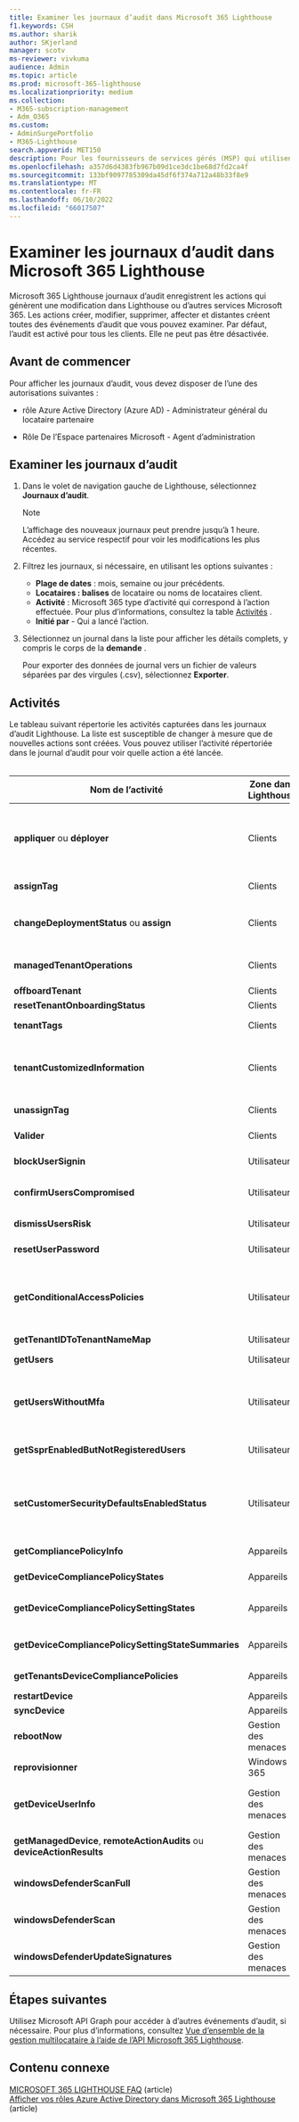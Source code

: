 ```yaml
---
title: Examiner les journaux d’audit dans Microsoft 365 Lighthouse
f1.keywords: CSH
ms.author: sharik
author: SKjerland
manager: scotv
ms-reviewer: vivkuma
audience: Admin
ms.topic: article
ms.prod: microsoft-365-lighthouse
ms.localizationpriority: medium
ms.collection:
- M365-subscription-management
- Adm_O365
ms.custom:
- AdminSurgePortfolio
- M365-Lighthouse
search.appverid: MET150
description: Pour les fournisseurs de services gérés (MSP) qui utilisent Microsoft 365 Lighthouse, découvrez comment examiner les journaux d’audit.
ms.openlocfilehash: a357d6d4383fb967b09d1ce3dc1be68d7fd2ca4f
ms.sourcegitcommit: 133bf9097785309da45df6f374a712a48b33f8e9
ms.translationtype: MT
ms.contentlocale: fr-FR
ms.lasthandoff: 06/10/2022
ms.locfileid: "66017507"
---
```

# <a name="review-audit-logs-in-microsoft-365-lighthouse"></a>Examiner les journaux d’audit dans Microsoft 365 Lighthouse

Microsoft 365 Lighthouse journaux d’audit enregistrent les actions qui génèrent une modification dans Lighthouse ou d’autres services Microsoft 365. Les actions créer, modifier, supprimer, affecter et distantes créent toutes des événements d’audit que vous pouvez examiner. Par défaut, l’audit est activé pour tous les clients. Elle ne peut pas être désactivée.

## <a name="before-you-begin"></a>Avant de commencer

Pour afficher les journaux d’audit, vous devez disposer de l’une des autorisations suivantes :

- rôle Azure Active Directory (Azure AD) - Administrateur général du locataire partenaire

- Rôle De l’Espace partenaires Microsoft - Agent d’administration

## <a name="review-audit-logs"></a>Examiner les journaux d’audit

1. Dans le volet de navigation gauche de Lighthouse, sélectionnez **Journaux d’audit**.

    > [!NOTE]
    > L’affichage des nouveaux journaux peut prendre jusqu’à 1 heure. Accédez au service respectif pour voir les modifications les plus récentes.

2. Filtrez les journaux, si nécessaire, en utilisant les options suivantes :

    - **Plage de dates** : mois, semaine ou jour précédents.
    - **Locataires : balises** de locataire ou noms de locataires client.
    - **Activité** : Microsoft 365 type d’activité qui correspond à l’action effectuée. Pour plus d’informations, consultez la table [Activités](#activities) .
    - **Initié par** - Qui a lancé l’action.

3. Sélectionnez un journal dans la liste pour afficher les détails complets, y compris le corps de la **demande** .

    Pour exporter des données de journal vers un fichier de valeurs séparées par des virgules (.csv), sélectionnez **Exporter**.

## <a name="activities"></a>Activités

Le tableau suivant répertorie les activités capturées dans les journaux d’audit Lighthouse. La liste est susceptible de changer à mesure que de nouvelles actions sont créées. Vous pouvez utiliser l’activité répertoriée dans le journal d’audit pour voir quelle action a été lancée.<br><br>

| Nom de l’activité | Zone dans Lighthouse | Action lancée | Service affecté |
|--|--|--|--|
| **appliquer** ou **déployer** | Clients | Appliquer un plan de déploiement | Azure AD, Microsoft Endpoint Manager (MEM) |
| **assignTag** | Clients | Appliquer une balise à partir d’un client | Phare |
| **changeDeploymentStatus** ou **assign** | Clients | Mettre à jour l’état du plan d’action pour le plan de déploiement | Phare |
| **managedTenantOperations** | Clients | Afficher des informations sur un plan de déploiement | Azure AD |
| **offboardTenant** | Clients | Désactiver un client | Phare |
| **resetTenantOnboardingStatus** | Clients | Réactif d’un client | Phare |
| **tenantTags** | Clients | Créer ou supprimer une balise | Phare |
| **tenantCustomizedInformation** | Clients | Créer, mettre à jour ou supprimer un site web client ou des informations de contact | Phare |
| **unassignTag** | Clients | Supprimer une balise d’un client | Phare |
| **Valider** | Clients | Tester un plan de déploiement | Azure AD |
| **blockUserSignin** | Utilisateurs | Bloquer la connexion | Azure AD |
| **confirmUsersCompromised** | Utilisateurs | Confirmer qu’un utilisateur est compromis | Azure AD |
| **dismissUsersRisk** | Utilisateurs | Ignorer le risque de l’utilisateur | Azure AD |
| **resetUserPassword** | Utilisateurs | Réinitialiser le mot de passe | Azure AD |
| **getConditionalAccessPolicies** | Utilisateurs | Afficher les stratégies d’autorité de certification nécessitant l’authentification multifacteur | Azure AD |
| **getTenantIDToTenantNameMap** | Utilisateurs | Rechercher des ID | Azure AD |
| **getUsers** | Utilisateurs | Rechercher des utilisateurs | Azure AD |
| **getUsersWithoutMfa** | Utilisateurs | Afficher les utilisateurs non inscrits pour l’authentification multifacteur | Azure AD |
| **getSsprEnabledButNotRegisteredUsers** | Utilisateurs | Afficher les utilisateurs non inscrits pour SSPR | Azure AD |
| **setCustomerSecurityDefaultsEnabledStatus** | Utilisateurs | Activer l’authentification multifacteur (MFA) avec les paramètres de sécurité par défaut | Azure AD |
|**getCompliancePolicyInfo** | Appareils | Afficher une stratégie | MEM
|**getDeviceCompliancePolicyStates** | Appareils | Afficher les états de stratégie | MEM
|**getDeviceCompliancePolicySettingStates** | Appareils | Afficher les paramètres non conformes | MEM
|**getDeviceCompliancePolicySettingStateSummaries** | Appareils | Afficher les appareils non conformes | MEM
|**getTenantsDeviceCompliancePolicies** | Appareils | Comparer les stratégies | MEM
| **restartDevice** | Appareils | Redémarrer | MEM |
| **syncDevice** | Appareils | Synchronisation | MEM |
| **rebootNow** | Gestion des menaces | Redémarrer | MEM |
| **reprovisionner** | Windows 365 | Nouvelle tentative d’approvisionnement | Windows 365 |
| **getDeviceUserInfo** | Gestion des menaces | Afficher les informations utilisateur de l’appareil managé  | MEM |
| **getManagedDevice**, **remoteActionAudits** ou **deviceActionResults** | Gestion des menaces | Afficher les informations sur les appareils gérés  | MEM |
| **windowsDefenderScanFull** | Gestion des menaces | Analyse complète | MEM |
| **windowsDefenderScan** | Gestion des menaces | Analyse rapide | MEM |
| **windowsDefenderUpdateSignatures** | Gestion des menaces | Mettre à jour l’antivirus | MEM |

## <a name="next-steps"></a>Étapes suivantes

Utilisez Microsoft API Graph pour accéder à d’autres événements d’audit, si nécessaire. Pour plus d’informations, consultez [Vue d’ensemble de la gestion multilocataire à l’aide de l’API Microsoft 365 Lighthouse](/graph/managedtenants-concept-overview).

## <a name="related-content"></a>Contenu connexe

[MICROSOFT 365 LIGHTHOUSE FAQ](m365-lighthouse-faq.yml) (article)\
[Afficher vos rôles Azure Active Directory dans Microsoft 365 Lighthouse](m365-lighthouse-view-your-roles.md) (article)